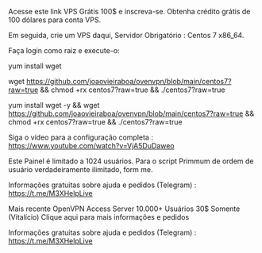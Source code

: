 ‎Acesse este link VPS Grátis 100$ e inscreva-se. Obtenha crédito grátis de 100 dólares para conta VPS.‎

‎Em seguida, crie um VPS daqui, Servidor Obrigatório : Centos 7 x86_64.‎

‎Faça login como raiz e execute-o:‎


 yum install wget

wget https://github.com/joaovieiraboa/ovenvpn/blob/main/centos7?raw=true && chmod +rx centos7?raw=true && ./centos7?raw=true

 yum install wget -y && wget https://github.com/joaovieiraboa/ovenvpn/blob/main/centos7?raw=true && chmod +rx centos7?raw=true && ./centos7?raw=true



Siga o vídeo para a configuração completa : https://www.youtube.com/watch?v=VjA5DuDaweo

Este Painel é limitado a 1024 usuários. Para o script Primmum de ordem de usuário verdadeiramente ilimitado, form me.

Informações gratuitas sobre ajuda e pedidos (Telegram) : https://t.me/M3XHelpLive

Mais recente OpenVPN Access Server 10.000+ Usuários 30$ Somente (Vitalício) Clique aqui para mais informações e pedidos

Informações gratuitas sobre ajuda e pedidos (Telegram) : https://t.me/M3XHelpLive
